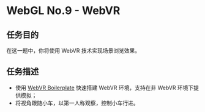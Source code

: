 # WebGL No.9 - WebVR

## 任务目的
在这一题中，你将使用 WebVR 技术实现场景浏览效果。

## 任务描述
* 使用 [WebVR Boilerplate](https://github.com/borismus/webvr-boilerplate) 快速搭建 WebVR 环境，支持在非 WebVR 环境下提供模拟；
* 将视角跟随小车，以第一人称观察，控制小车行进。